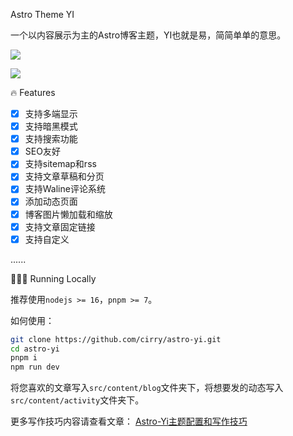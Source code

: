 Astro Theme YI

一个以内容展示为主的Astro博客主题，YI也就是易，简简单单的意思。

![](http://qn.cirry.cn/home.png)

![](http://qn.cirry.cn/post-white.png)

🔥 Features

- [x] 支持多端显示
- [x] 支持暗黑模式
- [x] 支持搜索功能
- [x] SEO友好
- [x] 支持sitemap和rss
- [x] 支持文章草稿和分页
- [x] 支持Waline评论系统
- [x] 添加动态页面
- [x] 博客图片懒加载和缩放
- [x] 支持文章固定链接
- [x] 支持自定义

......

👨🏻‍💻 Running Locally

推荐使用`nodejs >= 16`，`pnpm >= 7`。

如何使用：

```bash
git clone https://github.com/cirry/astro-yi.git
cd astro-yi
pnpm i 
npm run dev
```

将您喜欢的文章写入`src/content/blog`文件夹下，将想要发的动态写入`src/content/activity`文件夹下。

更多写作技巧内容请查看文章： [Astro-Yi主题配置和写作技巧](https://cirry.cn/blog/frontend/astro/config-and-write-skill)
